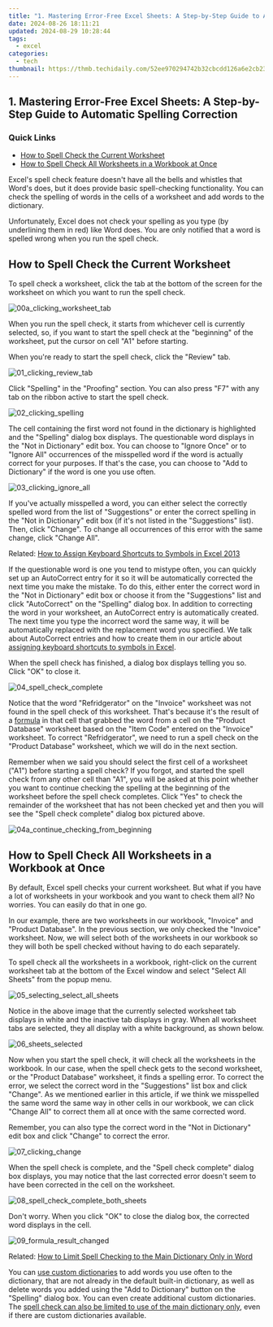 ```yaml
---
title: "1. Mastering Error-Free Excel Sheets: A Step-by-Step Guide to Automatic Spelling Correction"
date: 2024-08-26 18:11:21
updated: 2024-08-29 10:28:44
tags:
  - excel
categories:
  - tech
thumbnail: https://thmb.techidaily.com/52ee970294742b32cbcdd126a6e2cb23605fc3303a1358973c8c3a3391438ae6.jpg
---
```


## 1. Mastering Error-Free Excel Sheets: A Step-by-Step Guide to Automatic Spelling Correction

### Quick Links

* [How to Spell Check the Current Worksheet](https://youtube-help.techidaily.com/in-2024-musical-milestones-celebrate-your-growth-with-these-15-vids/)
* [How to Spell Check All Worksheets in a Workbook at Once](https://blog-min.techidaily.com/how-to-repair-corrupt-mp4-and-mov-files-of-samsung-galaxy-s24plus-using-video-repair-utility-on-windows-by-stellar-video-repair-mobile-video-repair/)

 Excel's spell check feature doesn't have all the bells and whistles that Word's does, but it does provide basic spell-checking functionality. You can check the spelling of words in the cells of a worksheet and add words to the dictionary.

 Unfortunately, Excel does not check your spelling as you type (by underlining them in red) like Word does. You are only notified that a word is spelled wrong when you run the spell check.

##  How to Spell Check the Current Worksheet

 To spell check a worksheet, click the tab at the bottom of the screen for the worksheet on which you want to run the spell check.

![00a_clicking_worksheet_tab](https://static1.howtogeekimages.com/wordpress/wp-content/uploads/2016/02/00a_clicking_worksheet_tab.png) 

 When you run the spell check, it starts from whichever cell is currently selected, so, if you want to start the spell check at the "beginning" of the worksheet, put the cursor on cell "A1" before starting.

 When you're ready to start the spell check, click the "Review" tab.

![01_clicking_review_tab](https://static1.howtogeekimages.com/wordpress/wp-content/uploads/2016/02/01_clicking_review_tab.png) 

 Click "Spelling" in the "Proofing" section. You can also press "F7" with any tab on the ribbon active to start the spell check.

![02_clicking_spelling](https://static1.howtogeekimages.com/wordpress/wp-content/uploads/2016/02/02_clicking_spelling.png) 

 The cell containing the first word not found in the dictionary is highlighted and the "Spelling" dialog box displays. The questionable word displays in the "Not in Dictionary" edit box. You can choose to "Ignore Once" or to "Ignore All" occurrences of the misspelled word if the word is actually correct for your purposes. If that's the case, you can choose to "Add to Dictionary" if the word is one you use often.

![03_clicking_ignore_all](https://static1.howtogeekimages.com/wordpress/wp-content/uploads/2016/02/03_clicking_ignore_all.png) 

 If you've actually misspelled a word, you can either select the correctly spelled word from the list of "Suggestions" or enter the correct spelling in the "Not in Dictionary" edit box (if it's not listed in the "Suggestions" list). Then, click "Change". To change all occurrences of this error with the same change, click "Change All".

Related: [How to Assign Keyboard Shortcuts to Symbols in Excel 2013](https://voice-adjusting.techidaily.com/new-2024-approved-harmonizing-without-spending-the-ultimate-selection-of-no-fee-audio-mixing-programs/) 

 If the questionable word is one you tend to mistype often, you can quickly set up an AutoCorrect entry for it so it will be automatically corrected the next time you make the mistake. To do this, either enter the correct word in the "Not in Dictionary" edit box or choose it from the "Suggestions" list and click "AutoCorrect" on the "Spelling" dialog box. In addition to correcting the word in your worksheet, an AutoCorrect entry is automatically created. The next time you type the incorrect word the same way, it will be automatically replaced with the replacement word you specified. We talk about AutoCorrect entries and how to create them in our article about [assigning keyboard shortcuts to symbols in Excel](https://voice-adjusting.techidaily.com/new-2024-approved-harmonizing-without-spending-the-ultimate-selection-of-no-fee-audio-mixing-programs/).

 When the spell check has finished, a dialog box displays telling you so. Click "OK" to close it.

![04_spell_check_complete](https://static1.howtogeekimages.com/wordpress/wp-content/uploads/2016/02/04_spell_check_complete.png) 

 Notice that the word "Refridgerator" on the "Invoice" worksheet was not found in the spell check of this worksheet. That's because it's the result of a [formula](https://extra-tips.techidaily.com/integrate-sound-and-sight-web-studio/) in that cell that grabbed the word from a cell on the "Product Database" worksheet based on the "Item Code" entered on the "Invoice" worksheet. To correct "Refridgerator", we need to run a spell check on the "Product Database" worksheet, which we will do in the next section.

 Remember when we said you should select the first cell of a worksheet ("A1") before starting a spell check? If you forgot, and started the spell check from any other cell than "A1", you will be asked at this point whether you want to continue checking the spelling at the beginning of the worksheet before the spell check completes. Click "Yes" to check the remainder of the worksheet that has not been checked yet and then you will see the "Spell check complete" dialog box pictured above.

![04a_continue_checking_from_beginning](https://static1.howtogeekimages.com/wordpress/wp-content/uploads/2016/02/04a_continue_checking_from_beginning.png) 

##  How to Spell Check All Worksheets in a Workbook at Once

 By default, Excel spell checks your current worksheet. But what if you have a lot of worksheets in your workbook and you want to check them all? No worries. You can easily do that in one go.

 In our example, there are two worksheets in our workbook, "Invoice" and "Product Database". In the previous section, we only checked the "Invoice" worksheet. Now, we will select both of the worksheets in our workbook so they will both be spell checked without having to do each separately.

 To spell check all the worksheets in a workbook, right-click on the current worksheet tab at the bottom of the Excel window and select "Select All Sheets" from the popup menu.

![05_selecting_select_all_sheets](https://static1.howtogeekimages.com/wordpress/wp-content/uploads/2016/02/05_selecting_select_all_sheets.png) 

 Notice in the above image that the currently selected worksheet tab displays in white and the inactive tab displays in gray. When all worksheet tabs are selected, they all display with a white background, as shown below.

![06_sheets_selected](https://static1.howtogeekimages.com/wordpress/wp-content/uploads/2016/02/06_sheets_selected.png) 

 Now when you start the spell check, it will check all the worksheets in the workbook. In our case, when the spell check gets to the second worksheet, or the "Product Database" worksheet, it finds a spelling error. To correct the error, we select the correct word in the "Suggestions" list box and click "Change". As we mentioned earlier in this article, if we think we misspelled the same word the same way in other cells in our workbook, we can click "Change All" to correct them all at once with the same corrected word.

 Remember, you can also type the correct word in the "Not in Dictionary" edit box and click "Change" to correct the error.

![07_clicking_change](https://static1.howtogeekimages.com/wordpress/wp-content/uploads/2016/02/07_clicking_change.png) 

 When the spell check is complete, and the "Spell check complete" dialog box displays, you may notice that the last corrected error doesn't seem to have been corrected in the cell on the worksheet.

![08_spell_check_complete_both_sheets](https://static1.howtogeekimages.com/wordpress/wp-content/uploads/2016/02/08_spell_check_complete_both_sheets.png) 

 Don't worry. When you click "OK" to close the dialog box, the corrected word displays in the cell.

![09_formula_result_changed](https://static1.howtogeekimages.com/wordpress/wp-content/uploads/2016/02/09_formula_result_changed.png) 

Related: [How to Limit Spell Checking to the Main Dictionary Only in Word](https://sim-unlock.techidaily.com/in-2024-ways-to-find-unlocking-codes-for-realme-gt-5-phones-by-drfone-android/) 

 You can [use custom dictionaries](https://extra-support.techidaily.com/new-pixel-perfection-in-image-integration/) to add words you use often to the dictionary, that are not already in the default built-in dictionary, as well as delete words you added using the "Add to Dictionary" button on the "Spelling" dialog box. You can even create additional custom dictionaries. The [spell check can also be limited to use of the main dictionary only](https://facebook-videos.techidaily.com/2024-approved-extract-facebook-videos-for-mobile-and-desktop-easy/), even if there are custom dictionaries available.

<ins class="adsbygoogle"
     style="display:block"
     data-ad-format="autorelaxed"
     data-ad-client="ca-pub-7571918770474297"
     data-ad-slot="1223367746"></ins>



<ins class="adsbygoogle"
     style="display:block"
     data-ad-client="ca-pub-7571918770474297"
     data-ad-slot="8358498916"
     data-ad-format="auto"
     data-full-width-responsive="true"></ins>
